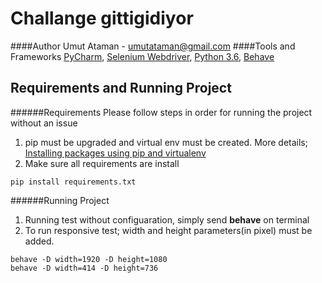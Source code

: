 # Challange gittigidiyor
####Author
Umut Ataman - umutataman@gmail.com
####Tools and Frameworks
[PyCharm](https://www.jetbrains.com/pycharm/), [Selenium Webdriver](https://www.seleniumhq.org/projects/webdriver/), [Python 3.6](https://www.python.org/), [Behave](https://behave.readthedocs.io/en/latest/)

## Requirements and Running Project
######Requirements
Please follow steps in order for running the project without an issue
1. pip must be upgraded and virtual env must be created. More details;
[Installing packages using pip and virtualenv](https://packaging.python.org/guides/installing-using-pip-and-virtualenv/)
2. Make sure all requirements are install
```
pip install requirements.txt
```

######Running Project 
1. Running test without configuaration, simply send **behave** on terminal
2. To run responsive test; width and height parameters(in pixel) must be added.
```
behave -D width=1920 -D height=1080
behave -D width=414 -D height=736
```

